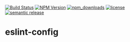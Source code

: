 [![Build Status](https://api.travis-ci.org/edx/eslint-config.svg?branch=master)](https://travis-ci.org/edx/eslint-config)
[![NPM Version](https://img.shields.io/npm/v/@edx/eslint-config.svg)](https://www.npmjs.com/package/@edx/eslint-config)
[![npm_downloads](https://img.shields.io/npm/dt/@edx/eslint-config.svg)](https://www.npmjs.com/package/@edx/eslint-config)
[![license](https://img.shields.io/npm/l/@edx/eslint-config.svg)](https://github.com/edx/eslint-config/blob/master/LICENSE)
[![semantic release](https://img.shields.io/badge/%20%20%F0%9F%93%A6%F0%9F%9A%80-semantic--release-e10079.svg)](https://github.com/semantic-release/semantic-release)

# eslint-config
